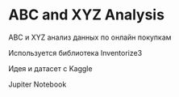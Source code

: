 # ABC and XYZ Analysis

ABC и XYZ анализ данных по онлайн покупкам

Используется библиотека Inventorize3

Идея и датасет с Kaggle

Jupiter Notebook
